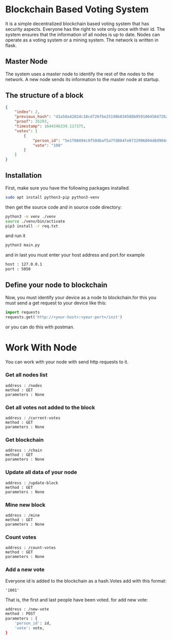# Blockchain Based Voting System
It is a simple decentralized blockchain based voting system that has security aspects. Everyone has the right to vote only once with their id. The system ensures that the information of all nodes is up to date. Nodes can operate as a voting system or a mining system. The network is written in flask.

## Master Node
The system uses a master node to identify the rest of the nodes to the network. A new node sends its information to the master node at startup.

## The structure of a block
```json
{
    "index": 2,
    "previous_hash": "d1a58a4282dc18cd726fbe25198b034588b959106458472b23473c9caddb589e",
    "proof": 35293,
    "timestamp": 1644346339.117375,
    "votes": [
        {
            "person_id": "5e1f08494c9f50dbaf5a7fd864fe0722996094d8d9044418225ea9ad2debde6c",
            "vote": "100"
        }
    ]
}
```

## Installation
First, make sure you have the following packages installed.
```bash
sudo apt install python3-pip python3-venv
```
then get the source code and in source code directory:
```bash
python3 -m venv ./venv
source ./venv/bin/activate
pip3 install -r req.txt
```
and run it
```bash
python3 main.py
```
and in last you must enter your host address and port.for example
```bash
host : 127.0.0.1
port : 5050
```

## Define your node to blockchain
Now, you must identify your device as a node to blockchain.for this you must send a get request to your device like this:
```python
import requests
requests.get('http://<your-host>:<your-port>/init')
```
or you can do this with postman.

# Work With Node
You can work with your node with send http requests to it.
### Get all nodes list
```
address : /nodes
method : GET
parameters : None
```

### Get all votes not added to the block
```
address : /current-votes
method : GET
parameters : None
```

### Get blockchain
```
address : /chain
method : GET
parameters : None
```

### Update all data of your node
```
address : /update-block
method : GET
parameters : None
```

### Mine new block
```
address : /mine
method : GET
parameters : None
```

### Count votes
```
address : /count-votes
method : GET
parameters : None
```

### Add a new vote
Everyone id is added to the blockchain as a hash.Votes add
with this format:
```
'1001'
```
That is, the first and last people have been voted.
for add new vote:
```bash
address : /new-vote
method : POST
parameters : {
    'person_id': id,
    'vote': vote,
}
```